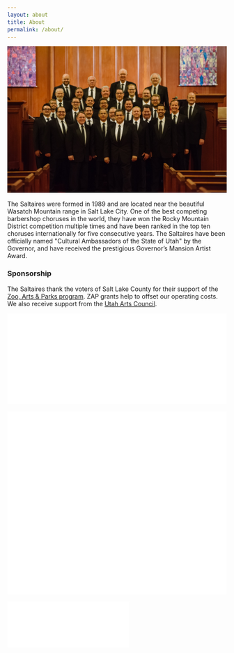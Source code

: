 ```yaml
---
layout: about
title: About
permalink: /about/
---
```


![The Saltaires full chorus](/images/saltaires_full.jpg)

The Saltaires were formed in 1989 and are located near the beautiful Wasatch Mountain range in Salt Lake City. One of the best competing barbershop choruses in the world, they have won the Rocky Mountain District competition multiple times and have been ranked in the top ten choruses internationally for five consecutive years. The Saltaires have been officially named "Cultural Ambassadors of the State of Utah" by the Governor, and have received the prestigious Governor’s Mansion Artist Award.

### Sponsorship

The Saltaires thank the voters of Salt Lake County for their support of the [Zoo, Arts & Parks program](http://slco.org/zap/). ZAP grants help to offset our operating costs. We also receive support from the
[Utah Arts Council](https://heritage.utah.gov/arts-and-museums/about-the-utah-division-of-arts-museums).

<a href="http://slco.org/zap/">![SLC Zoo, Arts & Parks program](/images/zap.png)</a>

<a href="https://heritage.utah.gov/arts-and-museums/about-the-utah-division-of-arts-museums">![Utah Arts Council](/images/utaharts-white.png)</a>

<a href="http://www.nowplayingutah.com/">![Now Playing Utah](/images/now-playing-utah.png)</a>
